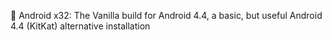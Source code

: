 🤖️ Android x32: The Vanilla build for Android 4.4, a basic, but useful Android 4.4 (KitKat)  alternative installation
